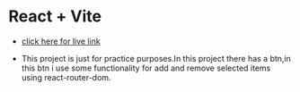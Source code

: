 # React + Vite

- [click here for live link](extra-large-gun.surge.sh )

- This project is just for practice purposes.In this project there has a btn,in this btn i use some functionality for add and remove selected items using react-router-dom.
